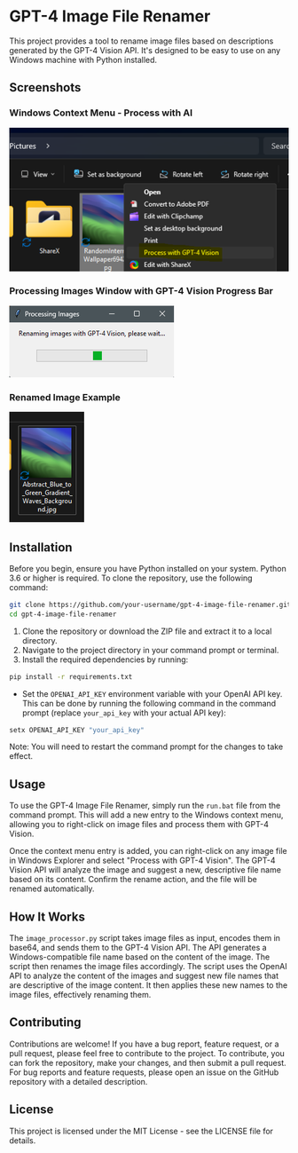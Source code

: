 # GPT-4 Image File Renamer

This project provides a tool to rename image files based on descriptions generated by the GPT-4 Vision API. It's designed to be easy to use on any Windows machine with Python installed.

## Screenshots

### Windows Context Menu - Process with AI

![Windows Context Menu - Process with AI](screenshots/WindowsContextMenuProcessWithAI.png "Windows Context Menu - Process with AI")

### Processing Images Window with GPT-4 Vision Progress Bar

![Processing Images Window with GPT-4 Vision Progress Bar](screenshots/Processing_Images_Window_with_GPT4_Vision_Progress_Bar.png "Processing Images Window with GPT-4 Vision Progress Bar")

### Renamed Image Example

![Renamed Image Example](screenshots/explorer_GHZCep7mQ0.png "Renamed Image Example")

## Installation

Before you begin, ensure you have Python installed on your system. Python 3.6 or higher is required.
To clone the repository, use the following command:

```bash
git clone https://github.com/your-username/gpt-4-image-file-renamer.git
cd gpt-4-image-file-renamer
```

1. Clone the repository or download the ZIP file and extract it to a local directory.
2. Navigate to the project directory in your command prompt or terminal.
3. Install the required dependencies by running:

```bash
pip install -r requirements.txt
```

- Set the `OPENAI_API_KEY` environment variable with your OpenAI API key. This can be done by running the following command in the command prompt (replace `your_api_key` with your actual API key):

```bash
setx OPENAI_API_KEY "your_api_key"
```

Note: You will need to restart the command prompt for the changes to take effect.

## Usage

To use the GPT-4 Image File Renamer, simply run the `run.bat` file from the command prompt. This will add a new entry to the Windows context menu, allowing you to right-click on image files and process them with GPT-4 Vision.

Once the context menu entry is added, you can right-click on any image file in Windows Explorer and select "Process with GPT-4 Vision". The GPT-4 Vision API will analyze the image and suggest a new, descriptive file name based on its content. Confirm the rename action, and the file will be renamed automatically.

## How It Works

The `image_processor.py` script takes image files as input, encodes them in base64, and sends them to the GPT-4 Vision API. The API generates a Windows-compatible file name based on the content of the image. The script then renames the image files accordingly.
The script uses the OpenAI API to analyze the content of the images and suggest new file names that are descriptive of the image content. It then applies these new names to the image files, effectively renaming them.

## Contributing

Contributions are welcome! If you have a bug report, feature request, or a pull request, please feel free to contribute to the project.
To contribute, you can fork the repository, make your changes, and then submit a pull request. For bug reports and feature requests, please open an issue on the GitHub repository with a detailed description.

## License

This project is licensed under the MIT License - see the LICENSE file for details.
